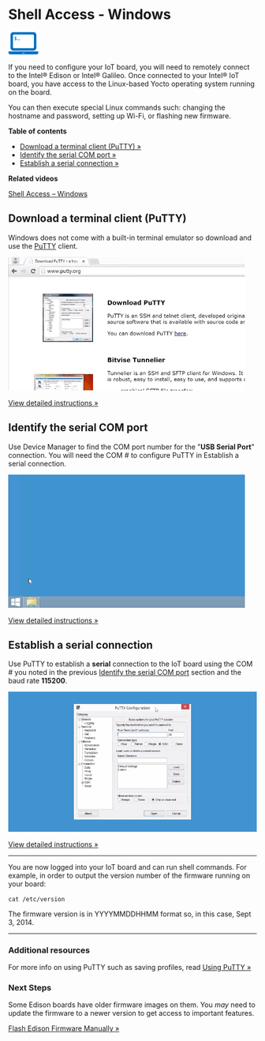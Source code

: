 # Shell Access - Windows

![computer icon with command prompt](images/set_up_your_computer_shell.png)

If you need to configure your IoT board, you will need to remotely connect to the Intel® Edison or Intel® Galileo. Once connected to your Intel® IoT board, you have access to the Linux-based Yocto operating system running on the board. 

You can then execute special Linux commands such: changing the hostname and password, setting up Wi-Fi, or flashing new firmware.


**Table of contents**

* [Download a terminal client (PuTTY) »](#download-a-terminal-client-putty)
* [Identify the serial COM port »](#identify-the-serial-com-port)
* [Establish a serial connection »](#establish-a-serial-connection)


**Related videos**

[Shell Access – Windows](https://software.intel.com/en-us/videos/shell-access-windows)


## Download a terminal client (PuTTY)

Windows does not come with a built-in terminal emulator so download and use the [PuTTY](http://www.putty.org/) client.

![Animated gif: downloading and installing PuTTY](images/install_putty-animated.gif)

[View detailed instructions »](details-putty.md)


## Identify the serial COM port

Use Device Manager to find the COM port number for the "**USB Serial Port**" connection. You will need the COM # to configure PuTTY in Establish a serial connection.

![Animated gif: identifying the serial COM port](images/identify_com_port-animated.gif)

[View detailed instructions »](details-identify_com_port.md)


## Establish a serial connection

Use PuTTY to establish a **serial** connection to the IoT board using the COM # you noted in the previous [Identify the serial COM port](#identify-the-com-port) section and the baud rate **115200**.

![Animated gif: logging into the IoT board via a PuTTY serial connection](images/putty_serial_connection-animated.gif)

[View detailed instructions »](details-putty_serial_connection.md)


---

You are now logged into your IoT board and can run shell commands. 
For example, in order to output the version number of the firmware running on your board:

```
cat /etc/version
```

The firmware version is in YYYYMMDDHHMM format so, in this case, Sept 3, 2014.

---

### Additional resources

For more info on using PuTTY such as saving profiles, read [Using PuTTY »](using_putty.md)


### Next Steps

Some Edison boards have older firmware images on them. You _may_ need to update the firmware to a newer version to get access to important features.

[Flash Edison Firmware Manually »](../flash_firmware/manual.md)
